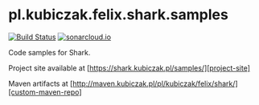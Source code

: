 
pl.kubiczak.felix.shark.samples
===============================

[![Build Status](https://travis-ci.org/wiiitek/pl.kubiczak.felix.shark.samples.svg?branch=master)](https://travis-ci.org/wiiitek/pl.kubiczak.felix.shark.samples)
[![sonarcloud.io](https://sonarcloud.io/api/badges/gate?key=pl.kubiczak.felix.shark:samples)](https://sonarcloud.io/dashboard?id=pl.kubiczak.felix.shark%3Asamples)

Code samples for Shark.

Project site available at [https://shark.kubiczak.pl/samples/][project-site]

Maven artifacts at [http://maven.kubiczak.pl/pl/kubiczak/felix/shark/][custom-maven-repo]

[project-site]: https://shark.kubiczak.pl/samples/
[custom-maven-repo]: http://maven.kubiczak.pl/pl/kubiczak/felix/shark/
